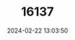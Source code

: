 ---
title: "16137"
category: "Paranaspides lacustris"
draft: false
date: 2024-02-22 13:03:50
languages:
  English: ["Great Lake Shrimp", "Tasmanian Anaspid Crustacean"]
---